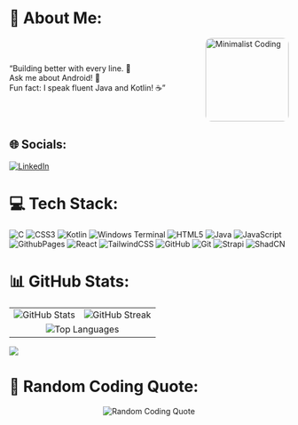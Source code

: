 # 💫 About Me:
<div style="display: flex; align-items: center; justify-content: space-between;">
  <div style="flex: 1; padding-right: 10px;">
    <p>“Building better with every line. 🚀<br>
    Ask me about Android! 🤖<br>
    Fun fact: I speak fluent Java and Kotlin! ☕”</p>
  </div>
  <div style="flex: 0.4;">
    <img src="https://media.giphy.com/media/LaVp0AyqR5bGsC5Cbm/giphy.gif" alt="Minimalist Coding" style="border-radius: 10px; width: 150px; height: auto;"/>
  </div>
</div>


## 🌐 Socials:
[![LinkedIn](https://img.shields.io/badge/LinkedIn-%230077B5.svg?logo=linkedin&logoColor=white)](https://linkedin.com/in/https://www.linkedin.com/in/sakshar-devgon-029568250/) 

# 💻 Tech Stack:
![C](https://img.shields.io/badge/c-%2300599C.svg?style=for-the-badge&logo=c&logoColor=white) 
![CSS3](https://img.shields.io/badge/css3-%231572B6.svg?style=for-the-badge&logo=css3&logoColor=white) 
![Kotlin](https://img.shields.io/badge/kotlin-%237F52FF.svg?style=for-the-badge&logo=kotlin&logoColor=white) 
![Windows Terminal](https://img.shields.io/badge/Windows%20Terminal-%234D4D4D.svg?style=for-the-badge&logo=windows-terminal&logoColor=white) 
![HTML5](https://img.shields.io/badge/html5-%23E34F26.svg?style=for-the-badge&logo=html5&logoColor=white) 
![Java](https://img.shields.io/badge/java-%23ED8B00.svg?style=for-the-badge&logo=openjdk&logoColor=white) 
![JavaScript](https://img.shields.io/badge/javascript-%23323330.svg?style=for-the-badge&logo=javascript&logoColor=%23F7DF1E) 
![GithubPages](https://img.shields.io/badge/github%20pages-121013?style=for-the-badge&logo=github&logoColor=white) 
![React](https://img.shields.io/badge/react-%2320232a.svg?style=for-the-badge&logo=react&logoColor=%2361DAFB) 
![TailwindCSS](https://img.shields.io/badge/tailwindcss-%2338B2AC.svg?style=for-the-badge&logo=tailwind-css&logoColor=white) 
![GitHub](https://img.shields.io/badge/github-%23121011.svg?style=for-the-badge&logo=github&logoColor=white) 
![Git](https://img.shields.io/badge/git-%23F05033.svg?style=for-the-badge&logo=git&logoColor=white) 
![Strapi](https://img.shields.io/badge/strapi-%232E7EEA.svg?style=for-the-badge&logo=strapi&logoColor=white) 
![ShadCN](https://img.shields.io/badge/ShadCN-%23888888.svg?style=for-the-badge&logo=shadcn&logoColor=white)

# 📊 GitHub Stats:

<div align="center">
  <table>
    <tr>
      <td>
        <img src="https://github-readme-stats.vercel.app/api?username=Sakshar-Devgon&theme=dark&hide_border=false&include_all_commits=true&count_private=true&show_icons=true" alt="GitHub Stats" />
      </td>
      <td>
        <img src="https://github-readme-streak-stats.herokuapp.com/?user=Sakshar-Devgon&theme=dark&hide_border=false" alt="GitHub Streak" />
      </td>
    </tr>
    <tr>
      <td colspan="2" align="center">
        <img src="https://github-readme-stats.vercel.app/api/top-langs/?username=Sakshar-Devgon&theme=dark&hide_border=false&layout=compact&langs_count=8" alt="Top Languages" />
      </td>
    </tr>
  </table>
</div>

[![](https://visitcount.itsvg.in/api?id=Sakshar-Devgon&icon=0&color=0)](https://visitcount.itsvg.in)

# 💬 Random Coding Quote:

<div align="center">
  <img src="https://quotes-github-readme.vercel.app/api?type=horizontal&theme=dark" alt="Random Coding Quote" />
</div>
